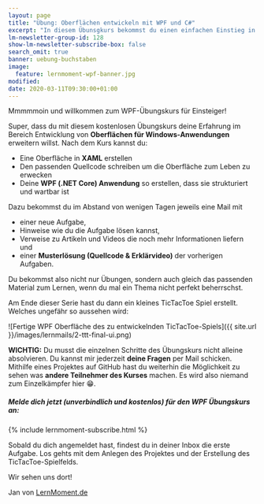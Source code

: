 ```yaml
---
layout: page
title: "Übung: Oberflächen entwickeln mit WPF und C#"
excerpt: "In diesem Übunsgkurs bekommst du einen einfachen Einstieg in WPF. Alle 3 Tage erhälst du eine Mail mit der nächsten Übung und der Lösung zur vorherigen Übung."
lm-newsletter-group-id: 128
show-lm-newsletter-subscribe-box: false
search_omit: true
banner: uebung-buchstaben
image:
  feature: lernmoment-wpf-banner.jpg
modified:
date: 2020-03-11T09:30:00+01:00
---
```


Mmmmmoin und willkommen zum WPF-Übungskurs für Einsteiger!

Super, dass du mit diesem kostenlosen Übungskurs deine Erfahrung im Bereich Entwicklung von **Oberflächen für Windows-Anwendungen** erweitern willst. Nach dem Kurs kannst du:
- Eine Oberfläche in **XAML** erstellen
- Den passenden Quellcode schreiben um die Oberfläche zum Leben zu erwecken
- Deine **WPF (.NET Core) Anwendung** so erstellen, dass sie strukturiert und wartbar ist

Dazu bekommst du im Abstand von wenigen Tagen jeweils eine Mail mit
- einer neue Aufgabe, 
- Hinweise wie du die Aufgabe lösen kannst,
- Verweise zu Artikeln und Videos die noch mehr Informationen liefern und 
- einer **Musterlösung (Quellcode & Erklärvideo)** der vorherigen Aufgaben.

Du bekommst also nicht nur Übungen, sondern auch gleich das passenden Material zum Lernen, wenn du mal ein Thema nicht perfekt beherrschst.

Am Ende dieser Serie hast du dann ein kleines TicTacToe Spiel erstellt. Welches ungefähr so aussehen wird:

![Fertige WPF Oberfläche des zu entwickelnden TicTacToe-Spiels]({{ site.url }}/images/lernmails/2-ttt-final-ui.png)

**WICHTIG:** Du musst die einzelnen Schritte des Übungskurs nicht alleine absolvieren. Du kannst mir jederzeit **deine Fragen** per Mail schicken. Mithilfe eines Projektes auf GitHub hast du weiterhin die Möglichkeit zu sehen was **andere Teilnehmer des Kurses** machen. Es wird also niemand zum Einzelkämpfer hier 😁.

<div class="subscribe-notice">
  <h5>Melde dich jetzt (unverbindlich und kostenlos) für den WPF Übungskurs an:</h5>
    {% include lernmoment-subscribe.html %}
</div>

Sobald du dich angemeldet hast, findest du in deiner Inbox die erste Aufgabe. Los gehts mit dem Anlegen des Projektes und der Erstellung des TicTacToe-Spielfelds.

Wir sehen uns dort!

Jan von [LernMoment.de](https://www.lernmoment.de/kurse/)
